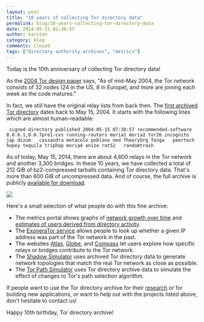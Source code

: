```yaml
---
layout: post
title: "10 years of collecting Tor directory data"
permalink: blog/10-years-collecting-tor-directory-data
date: 2014-05-15 02:30:57
author: karsten
category: blog
comments: closed
tags: ["directory authority archives", "metrics"]
---
```


Today is the 10th anniversary of collecting Tor directory data!

As the [2004 Tor design paper](https://svn.torproject.org/svn/projects/design-paper/tor-design.pdf) says, "As of mid-May 2004, the Tor network consists of 32 nodes (24 in the US, 8 in Europe), and more are joining each week as the code matures."

In fact, we still have the original relay lists from back then. The [first archived Tor directory](https://people.torproject.org/~karsten/directory-2004-05-15-07-31-04) dates back to May 15, 2004. It starts with the following lines which are almost human-readable:

     signed-directory published 2004-05-15 07:30:57 recommended-software 0.0.6.1,0.0.7pre1-cvs running-routers moria1 moria2 tor26 incognito jap dizum   cassandra metacolo poblano ned TheoryOrg Tonga   peertech hopey tequila triphop moria4 anize rot52   randomtrash 

  
As of today, May 15, 2014, there are about 4,600 relays in the Tor network and another 3,300 bridges. In these 10 years, we have collected a total of 212 GiB of bz2-compressed tarballs containing Tor directory data. That's more than 600 GiB of uncompressed data. And of course, the full archive is publicly [available for download](https://metrics.torproject.org/data.html).

![](https://people.torproject.org/~karsten/tor-directory-data.png)

Here's a small selection of what people do with this fine archive:

-   The metrics portal shows graphs of [network growth over time](https://metrics.torproject.org/network.html) and [estimates of users derived from directory activity](https://metrics.torproject.org/users.html).
-   The [ExoneraTor service](https://exonerator.torproject.org/) allows people to look up whether a given IP address was part of the Tor network in the past.
-   The websites [Atlas](https://atlas.torproject.org/), [Globe](https://globe.torproject.org/), and [Compass](https://compass.torproject.org/) let users explore how specific relays or bridges contribute to the Tor network.
-   The [Shadow Simulator](https://shadow.github.io/) uses archived Tor directory data to generate network topologies that match the real Tor network as close as possible.
-   The [Tor Path Simulator](https://torps.github.io/) uses Tor directory archive data to simulate the effect of changes to Tor's path selection algorithm.

If people want to use the Tor directory archive for their [research](https://research.torproject.org/) or for building new applications, or want to help out with the projects listed above, don't hesitate to contact us!

Happy 10th birthday, Tor directory archive!
